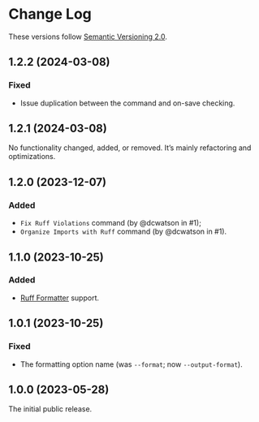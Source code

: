 # Change Log

These versions follow [Semantic Versioning 2.0](https://semver.org).

## 1.2.2 (2024-03-08)

### Fixed

- Issue duplication between the command and on-save checking.

## 1.2.1 (2024-03-08)

No functionality changed, added, or removed. It’s mainly refactoring and optimizations.

## 1.2.0 (2023-12-07)

### Added

- `Fix Ruff Violations` command (by @dcwatson in #1);
- `Organize Imports with Ruff` command (by @dcwatson in #1).

## 1.1.0 (2023-10-25)

### Added

- [Ruff Formatter][ruff-fmt] support.

[ruff-fmt]: https://astral.sh/blog/the-ruff-formatter

## 1.0.1 (2023-10-25)

### Fixed

- The formatting option name (was `--format`; now `--output-format`).

## 1.0.0 (2023-05-28)

The initial public release.
